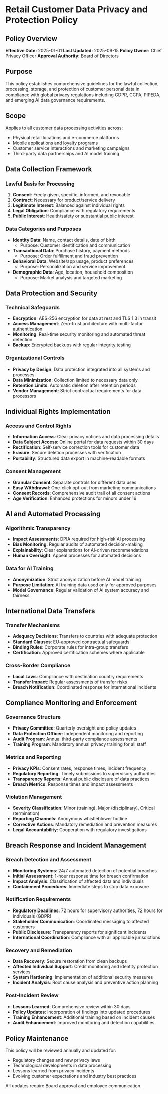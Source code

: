 # Retail Customer Data Privacy and Protection Policy

## Policy Overview
**Effective Date:** 2025-01-01
**Last Updated:** 2025-09-15
**Policy Owner:** Chief Privacy Officer
**Approval Authority:** Board of Directors

## Purpose
This policy establishes comprehensive guidelines for the lawful collection, processing, storage, and protection of customer personal data in compliance with global privacy regulations including GDPR, CCPA, PIPEDA, and emerging AI data governance requirements.

## Scope
Applies to all customer data processing activities across:
- Physical retail locations and e-commerce platforms
- Mobile applications and loyalty programs
- Customer service interactions and marketing campaigns
- Third-party data partnerships and AI model training

## Data Collection Framework

### Lawful Basis for Processing
1. **Consent**: Freely given, specific, informed, and revocable
2. **Contract**: Necessary for product/service delivery
3. **Legitimate Interest**: Balanced against individual rights
4. **Legal Obligation**: Compliance with regulatory requirements
5. **Public Interest**: Health/safety or substantial public interest

### Data Categories and Purposes
- **Identity Data**: Name, contact details, date of birth
  - Purpose: Customer identification and communication
- **Transactional Data**: Purchase history, payment methods
  - Purpose: Order fulfillment and fraud prevention
- **Behavioral Data**: Website/app usage, product preferences
  - Purpose: Personalization and service improvement
- **Demographic Data**: Age, location, household composition
  - Purpose: Market analysis and targeted marketing

## Data Protection and Security

### Technical Safeguards
- **Encryption**: AES-256 encryption for data at rest and TLS 1.3 in transit
- **Access Management**: Zero-trust architecture with multi-factor authentication
- **Monitoring**: Real-time security monitoring and automated threat detection
- **Backup**: Encrypted backups with regular integrity testing

### Organizational Controls
- **Privacy by Design**: Data protection integrated into all systems and processes
- **Data Minimization**: Collection limited to necessary data only
- **Retention Limits**: Automatic deletion after retention periods
- **Vendor Management**: Strict contractual requirements for data processors

## Individual Rights Implementation

### Access and Control Rights
- **Information Access**: Clear privacy notices and data processing details
- **Data Subject Access**: Online portal for data requests within 30 days
- **Rectification**: Self-service correction tools for customer data
- **Erasure**: Secure deletion processes with verification
- **Portability**: Structured data export in machine-readable formats

### Consent Management
- **Granular Consent**: Separate controls for different data uses
- **Easy Withdrawal**: One-click opt-out from marketing communications
- **Consent Records**: Comprehensive audit trail of all consent actions
- **Age Verification**: Enhanced protections for minors under 16

## AI and Automated Processing

### Algorithmic Transparency
- **Impact Assessments**: DPIA required for high-risk AI processing
- **Bias Monitoring**: Regular audits of automated decision-making
- **Explainability**: Clear explanations for AI-driven recommendations
- **Human Oversight**: Appeal processes for automated decisions

### Data for AI Training
- **Anonymization**: Strict anonymization before AI model training
- **Purpose Limitation**: AI training data used only for approved purposes
- **Model Governance**: Regular validation of AI system accuracy and fairness

## International Data Transfers

### Transfer Mechanisms
- **Adequacy Decisions**: Transfers to countries with adequate protection
- **Standard Clauses**: EU-approved contractual safeguards
- **Binding Rules**: Corporate rules for intra-group transfers
- **Certification**: Approved certification schemes where applicable

### Cross-Border Compliance
- **Local Laws**: Compliance with destination country requirements
- **Transfer Impact**: Regular assessments of transfer risks
- **Breach Notification**: Coordinated response for international incidents

## Compliance Monitoring and Enforcement

### Governance Structure
- **Privacy Committee**: Quarterly oversight and policy updates
- **Data Protection Officer**: Independent monitoring and reporting
- **Audit Program**: Annual third-party compliance assessments
- **Training Program**: Mandatory annual privacy training for all staff

### Metrics and Reporting
- **Privacy KPIs**: Consent rates, response times, incident frequency
- **Regulatory Reporting**: Timely submissions to supervisory authorities
- **Transparency Reports**: Annual public disclosure of data practices
- **Breach Metrics**: Response times and impact assessments

### Violation Management
- **Severity Classification**: Minor (training), Major (disciplinary), Critical (termination)
- **Reporting Channels**: Anonymous whistleblower hotline
- **Corrective Actions**: Mandatory remediation and prevention measures
- **Legal Accountability**: Cooperation with regulatory investigations

## Breach Response and Incident Management

### Breach Detection and Assessment
- **Monitoring Systems**: 24/7 automated detection of potential breaches
- **Initial Assessment**: 1-hour response time for breach confirmation
- **Impact Analysis**: Classification of affected data and individuals
- **Containment Procedures**: Immediate steps to stop data exposure

### Notification Requirements
- **Regulatory Deadlines**: 72 hours for supervisory authorities, 72 hours for individuals (GDPR)
- **Stakeholder Communication**: Coordinated messaging to affected customers
- **Public Disclosure**: Transparency reports for significant incidents
- **International Coordination**: Compliance with all applicable jurisdictions

### Recovery and Remediation
- **Data Recovery**: Secure restoration from clean backups
- **Affected Individual Support**: Credit monitoring and identity protection services
- **System Hardening**: Implementation of additional security measures
- **Incident Analysis**: Root cause analysis and preventive action planning

### Post-Incident Review
- **Lessons Learned**: Comprehensive review within 30 days
- **Policy Updates**: Incorporation of findings into updated procedures
- **Training Enhancement**: Additional training based on incident causes
- **Audit Enhancement**: Improved monitoring and detection capabilities

## Policy Maintenance
This policy will be reviewed annually and updated for:
- Regulatory changes and new privacy laws
- Technological developments in data processing
- Lessons learned from privacy incidents
- Evolving customer expectations and industry best practices

All updates require Board approval and employee communication.